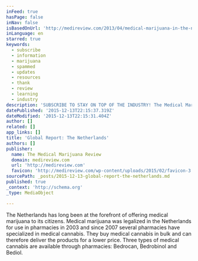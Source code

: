 ```yaml
---
inFeed: true
hasPage: false
inNav: false
isBasedOnUrl: 'http://medireview.com/2013/04/medical-marijuana-in-the-netherlands/'
inLanguage: en
starred: true
keywords:
  - subscribe
  - information
  - marijuana
  - spammed
  - updates
  - resources
  - thank
  - review
  - learning
  - industry
description: 'SUBSCRIBE TO STAY ON TOP OF THE INDUSTRY! The Medical Marijuana Review is planning new information and learning resources for you - subscribe to updates (your information is never shared and you will not be spammed). THANK YOU!'
datePublished: '2015-12-13T22:15:37.319Z'
dateModified: '2015-12-13T22:15:31.404Z'
author: []
related: []
app_links: []
title: 'Global Report: The Netherlands'
authors: []
publisher:
  name: The Medical Marijuana Review
  domain: medireview.com
  url: 'http://medireview.com'
  favicon: 'http://medireview.com/wp-content/uploads/2015/02/favicon-3.ico'
sourcePath: _posts/2015-12-13-global-report-the-netherlands.md
published: true
_context: 'http://schema.org'
_type: MediaObject

---
```

The Netherlands has long been at the forefront of offering medical marijuana to its citizens. Medical marijuana was legalized in the Netherlands for use in pharmacies in 2003 and since 2007 several pharmacies have specialized in medical cannabis. They buy medical cannabis in bulk and can therefore deliver the products for a lower price. Three types of medical cannabis are available through pharmacies: Bedrocan, Bedrobinol and Bediol.